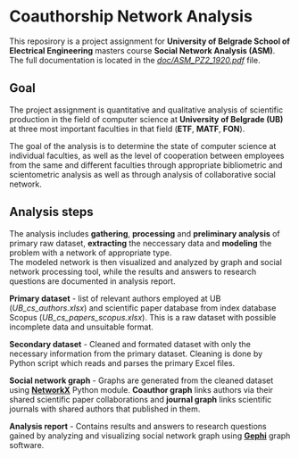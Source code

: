 # Coauthorship Network Analysis

This reposirory is a project assignment for **University of Belgrade School of Electrical Engineering** masters course **Social Network Analysis (ASM)**. The full documentation is located in the [*doc/ASM_PZ2_1920.pdf*](doc/ASM_PZ2_1920.pdf) file.

## Goal

The project assignment is quantitative and qualitative analysis of scientific production in the field of computer science at **University of Belgrade (UB)** at three most important faculties in that field (**ETF**, **MATF**, **FON**).

The goal of the analysis is to determine the state of computer science at individual faculties, as well as the level of cooperation between employees from the same and different faculties through appropriate bibliometric and scientometric analysis as well as through analysis of collaborative social network.

## Analysis steps

The analysis includes **gathering**, **processing** and **preliminary analysis** of primary raw dataset, **extracting** the neccessary data and **modeling** the problem with a network of appropriate type. <br>
The modeled network is then visualized and analyzed by graph and social network processing tool, while the results and answers to research questions are documented in analysis report.

**Primary dataset** - list of relevant authors employed at UB (*UB_cs_authors.xlsx*) and scientific paper database from index database Scopus (*UB_cs_papers_scopus.xlsx*). This is a raw dataset with possible incomplete data and unsuitable format.

**Secondary dataset** - Cleaned and formated dataset with only the necessary information from the primary dataset. Cleaning is done by Python script which reads and parses the primary Excel files.

**Social network graph** - Graphs are generated from the cleaned dataset using [**NetworkX**](https://networkx.github.io/documentation/stable/) Python module. **Coauthor graph** links authors via their shared scientific paper collaborations and **journal graph** links scientific journals with shared authors that published in them.

**Analysis report** - Contains results and answers to research questions gained by analyzing and visualizing social network graph using [**Gephi**](https://gephi.org/) graph software.
